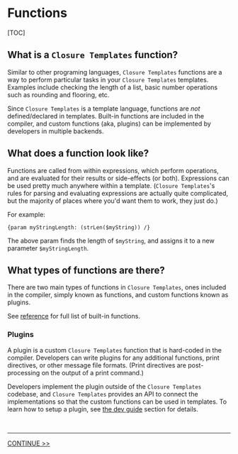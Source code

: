 # Functions

[TOC]

## What is a `Closure Templates` function?

Similar to other programing languages, `Closure Templates` functions are a way to
perform particular tasks in your `Closure Templates` templates. Examples include
checking the length of a list, basic number operations such as rounding and
flooring, etc.

Since `Closure Templates` is a template language, functions are *not*
defined/declared in templates. Built-in functions are included in the compiler,
and custom functions (aka, plugins) can be implemented by developers in multiple
backends.

## What does a function look like?

Functions are called from within expressions, which perform operations, and are
evaluated for their results or side-effects (or both). Expressions can be used
pretty much anywhere within a template. (`Closure Templates`'s rules for parsing
and evaluating expressions are actually quite complicated, but the majority of
places where you'd want them to work, they just do.)

For example:

```soy
{param myStringLength: (strLen($myString)) /}
```

The above param finds the length of `$myString`, and assigns it to a new
parameter `$myStringLength`.

## What types of functions are there?

There are two main types of functions in `Closure Templates`, ones included in the
compiler, simply known as functions, and custom functions known as plugins.

See [reference](../reference/functions) for full list of built-in functions.

### Plugins

A plugin is a custom `Closure Templates` function that is hard-coded in the
compiler. Developers can write plugins for any additional functions, print
directives, or other message file formats. (Print directives are post-processing
on the output of a print command.)

Developers implement the plugin outside of the `Closure Templates` codebase, and
`Closure Templates` provides an API to connect the implementations so that the
custom functions can be used in templates. To learn how to setup a plugin, see
[the dev guide](../dev/plugins) section for details.

<br>

--------------------------------------------------------------------------------

<section class="nextButton"><a href="auto-escaping.md">CONTINUE >></a></section>

<br>


